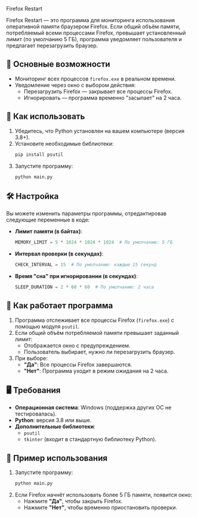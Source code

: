 Firefox Restart

Firefox Restart — это программа для мониторинга использования оперативной памяти браузером Firefox. Если общий объём памяти, потребляемый всеми процессами Firefox, превышает установленный лимит (по умолчанию 5 ГБ), программа уведомляет пользователя и предлагает перезагрузить браузер. 

## 🔧 Основные возможности
- Мониторинг всех процессов `firefox.exe` в реальном времени.
- Уведомление через окно с выбором действия:
  - Перезагрузить Firefox — закрывает все процессы Firefox.
  - Игнорировать — программа временно "засыпает" на 2 часа.

## 🚀 Как использовать
1. Убедитесь, что Python установлен на вашем компьютере (версия 3.8+).
2. Установите необходимые библиотеки:
   ```bash
   pip install psutil
   ```
3. Запустите программу:
   ```bash
   python main.py
   ```

## 🛠 Настройка
Вы можете изменить параметры программы, отредактировав следующие переменные в коде:

- **Лимит памяти (в байтах)**:
  ```python
  MEMORY_LIMIT = 5 * 1024 * 1024 * 1024  # По умолчанию: 5 ГБ
  ```

- **Интервал проверки (в секундах)**:
  ```python
  CHECK_INTERVAL = 15  # По умолчанию: каждые 15 секунд
  ```

- **Время "сна" при игнорировании (в секундах)**:
  ```python
  SLEEP_DURATION = 2 * 60 * 60  # По умолчанию: 2 часа
  ```

## 🔨 Как работает программа
1. Программа отслеживает все процессы Firefox (`firefox.exe`) с помощью модуля `psutil`.
2. Если общий объём потребляемой памяти превышает заданный лимит:
   - Отображается окно с предупреждением.
   - Пользователь выбирает, нужно ли перезагрузить браузер.
3. При выборе:
   - **"Да"**: Все процессы Firefox завершаются.
   - **"Нет"**: Программа уходит в режим ожидания на 2 часа.

## 🖥 Требования
- **Операционная система**: Windows (поддержка других ОС не тестировалась).
- **Python**: версия 3.8 или выше.
- **Дополнительные библиотеки**:
  - `psutil`
  - `tkinter` (входит в стандартную библиотеку Python).

## 📝 Пример использования
1. Запустите программу:
   ```bash
   python main.py
   ```
2. Если Firefox начнёт использовать более 5 ГБ памяти, появится окно:
   - Нажмите **"Да"**, чтобы закрыть Firefox.
   - Нажмите **"Нет"**, чтобы временно приостановить проверки.
